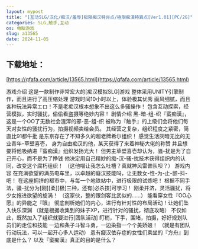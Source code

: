 ```yaml
---
layout: mypost
title: "[互动SLG/汉化/痴汉/羞辱]极限痴汉特异点/極限痴漢特異点[Ver1.01][PC/2G]"
categories: SLG,触手,互动
os: 电脑游戏
slug: a13565
date: 2024-11-05
---
```


## 下载地址：

[https://qfafa.com/article/13565.html](https://qfafa.com/article/13565.html)

游戏介绍
这是一款制作非常宏大的\[痴汉模拟SLG\]游戏
整体采用UNITY引擎制作，而且进行了高压缩处理
游戏时间10小时以上，体验极其优秀
画风细腻，而且各种玩法异常エロ！不是老痴汉根本想象不出这么多骚操作！
包含互动探索，经营模拟，实时骚扰，偷偷看盗摄等绝妙内容！
剧情介绍
黑-暗-组-织『蛮痴漢』，这是一个OO了无数社会渣滓的邪-恶-组-织
被称为『触手』的上级们会将他们每天对女性的骚扰行为，拍摄视频卖给会员。
其经营之复杂，组织程度之紧密，简直比91都牛批
是东京存在了不知多久的超老牌希尔组织！
感觉生活灰暗无比的无业青年–草壁喜壱，
身为自由痴汉的他，某天获得了来着神秘大佬的称赞
并且想要将他吸纳进『蛮痴漢』组织发扬光大！
但男主草壁喜壱却认为，骚-扰是为了自己开心，而不是为了挣钱
他决定用自己精妙的痴-汉-骚-扰技术获得组织内的认同，改变这个腐朽组织！
（这他喵让我怎么吐槽？真就神风雷普队呗？）
游戏内容
在充满欲望的满员电车里，以卓越的癡汉技能吗，让无数女-性-为-止-颤-抖-吧！
在这座拥挤的都市中，与每一个地铁站中，进行极限的试炼吧！
根据不同手法，骚-扰分为\[刚\]\[柔\]\[极\]三种，还有\[必杀技\]可学习！
刚柔并济，灵活骚扰，将少女拖进欲望的旋涡！
（这家伙，整的跟剑客比武似的……）
能看穿女性『OO心愿』的异能之『眼』
彻底剖析她们的内心，进行有针对性的布局活动！让她们坠入快乐深渊
（就是根据收集到的妹子XP，进行针对的骚扰，彻底攻略）
不仅如此，既然加入了组织就要进行\[团队活动\]
盯梢，下手，围堵，拍摄，好好规划队员们的走位和技能
一边和条子斗智斗勇，一边染指一个个美娇娘！
（就是有团队行动玩法，可以一起开心多人运动）
患有癡汉依存症的女性们乘坐的『方舟』到底是什么？
以及『蛮痴漢』真正的目的是什么？